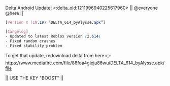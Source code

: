Delta Android Update! <:delta_old:1211996940225617960> || @everyone @here ||
```css
[Version X (10.19) “DELTA_614_byAlysse.apk”]
```
```css
[Cangelog]
- Updated to latest Roblox version (2.614)
- Fixed random crashes
- Fixed stability problem
```
To get that update, redownload delta from here  👉 https://www.mediafire.com/file/88foa4gieju86wu/DELTA_614_byAlysse.apk/file

|| USE THE KEY "BOOST" ||
